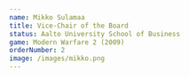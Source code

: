 ```yaml
---
name: Mikko Sulamaa
title: Vice-Chair of the Board
status: Aalto University School of Business
game: Modern Warfare 2 (2009)
orderNumber: 2
image: /images/mikko.png
---
```

